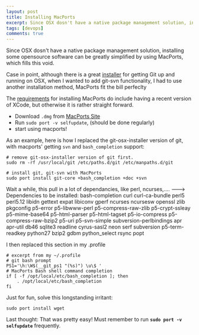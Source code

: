```yaml
---
layout: post
title: Installing MacPorts
excerpt: Since OSX dosn't have a native package management solution, installing some opensource software can be greatly simplified by using MacPorts, which fills this void.
tags: [devops]
comments: true
---
```


Since OSX dosn't have a native package management solution, installing some opensource software can be greatly simplified by using MacPorts, which fills this void.

Case in point, although there is a great [installer](http://code.google.com/p/git-osx-installer/)
 for getting Git up and running on OSX, when I wanted to add git-svn functionality, I had to use another installation method, MacPorts fit the bill perfeclty
 
The [requirements](http://www.macports.org/install.php#requirements) for installing MacPorts do include having a recent version of XCode, but otherwise it is rather straight forward.

*   Download `.dmg` from [MacPorts Site](http://www.macports.org/install.php) 
*   Run `sudo port -v selfupdate`, (should be done regularly)
*   start using macports!

As an example, here is how I replaced the git-osx-installer version of git, with macports'
getting `svn` and `bash_completion` support:

    # remove git-osx-installer version of git first.
    sudo rm -rf /usr/local/git /etc/paths.d/git /etc/manpaths.d/git
    
    # install git, git-svn with MacPorts
    sudo port install git-core +bash_completion +doc +svn
    
Wait a while, this pull in a lot of dependancies, like perl, ncurses,....
    --->  Dependencies to be installed: bash-completion curl curl-ca-bundle perl5 perl5.12 libidn gettext expat libiconv gperf ncurses ncursesw openssl zlib pkgconfig p5-error p5-libwww-perl p5-compress-raw-zlib p5-crypt-ssleay p5-mime-base64 p5-html-parser p5-html-tagset p5-io-compress p5-compress-raw-bzip2 p5-uri p5-svn-simple subversion-perlbindings apr apr-util db46 sqlite3 readline cyrus-sasl2 neon serf subversion p5-term-readkey python27 bzip2 gdbm python_select rsync popt 
    
I then replaced this section in my .profile

    # excerpt from my ~/.profile
    # git bash prompt
    PS1='\h:\W$(__git_ps1 "(%s)") \u\$ '
    # MacPorts Bash shell command completion
    if [ -f /opt/local/etc/bash_completion ]; then
        . /opt/local/etc/bash_completion
    fi

Just for fun, solve this longstanding irritant:

    sudo port install wget
    
Last thought: That was pretty easy! Must remember to run __`sudo port -v selfupdate`__ frequently.